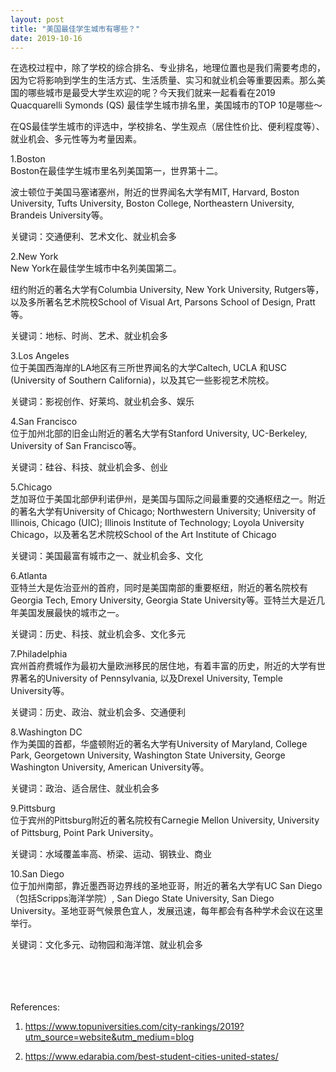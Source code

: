 ```yaml
---
layout: post
title: "美国最佳学生城市有哪些？"
date: 2019-10-16
---
```


在选校过程中，除了学校的综合排名、专业排名，地理位置也是我们需要考虑的，因为它将影响到学生的生活方式、生活质量、实习和就业机会等重要因素。那么美国的哪些城市是最受大学生欢迎的呢？今天我们就来一起看看在2019 Quacquarelli Symonds (QS) 最佳学生城市排名里，美国城市的TOP 10是哪些～

在QS最佳学生城市的评选中，学校排名、学生观点（居住性价比、便利程度等）、就业机会、多元性等为考量因素。

1.Boston  
Boston在最佳学生城市里名列美国第一，世界第十二。

波士顿位于美国马塞诸塞州，附近的世界闻名大学有MIT, Harvard, Boston University, Tufts University, Boston College, Northeastern University, Brandeis University等。

关键词：交通便利、艺术文化、就业机会多

2.New York  
New York在最佳学生城市中名列美国第二。

纽约附近的著名大学有Columbia University, New York University, Rutgers等，以及多所著名艺术院校School of Visual Art, Parsons School of Design, Pratt等。

关键词：地标、时尚、艺术、就业机会多

3.Los Angeles  
位于美国西海岸的LA地区有三所世界闻名的大学Caltech, UCLA 和USC (University of Southern California)，以及其它一些影视艺术院校。

关键词：影视创作、好莱坞、就业机会多、娱乐

4.San Francisco  
位于加州北部的旧金山附近的著名大学有Stanford University, UC-Berkeley, University of San Francisco等。

关键词：硅谷、科技、就业机会多、创业

5.Chicago  
芝加哥位于美国北部伊利诺伊州，是美国与国际之间最重要的交通枢纽之一。附近的著名大学有University of Chicago; Northwestern University; University of Illinois, Chicago (UIC); Illinois Institute of Technology; Loyola University Chicago，以及著名艺术院校School of the Art Institute of Chicago

关键词：美国最富有城市之一、就业机会多、文化

6.Atlanta  
亚特兰大是佐治亚州的首府，同时是美国南部的重要枢纽，附近的著名院校有Georgia Tech, Emory University, Georgia State University等。亚特兰大是近几年美国发展最快的城市之一。

关键词：历史、科技、就业机会多、文化多元

7.Philadelphia  
宾州首府费城作为最初大量欧洲移民的居住地，有着丰富的历史，附近的大学有世界著名的University of Pennsylvania, 以及Drexel University, Temple University等。

关键词：历史、政治、就业机会多、交通便利

8.Washington DC  
作为美国的首都，华盛顿附近的著名大学有University of Maryland, College Park, Georgetown University, Washington State University, George Washington University, American University等。

关键词：政治、适合居住、就业机会多

9.Pittsburg  
位于宾州的Pittsburg附近的著名院校有Carnegie Mellon University, University of Pittsburg, Point Park University。

关键词：水域覆盖率高、桥梁、运动、钢铁业、商业

10.San Diego  
位于加州南部，靠近墨西哥边界线的圣地亚哥，附近的著名大学有UC San Diego （包括Scripps海洋学院）, San Diego State University, San Diego University。圣地亚哥气候景色宜人，发展迅速，每年都会有各种学术会议在这里举行。

关键词：文化多元、动物园和海洋馆、就业机会多  
 <br>
 <br>
 <br>
 <br>

References:  
1. https://www.topuniversities.com/city-rankings/2019?utm_source=website&utm_medium=blog

2. https://www.edarabia.com/best-student-cities-united-states/
